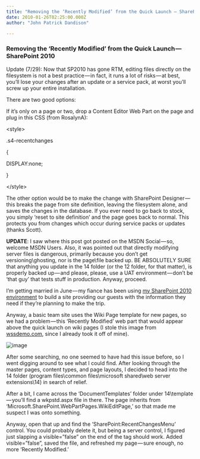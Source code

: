 ```yaml
---
title: "Removing the ‘Recently Modified’ from the Quick Launch — SharePoint 2010"
date: 2010-01-26T02:25:00.000Z
author: "John Patrick Dandison"

---
```


### Removing the ‘Recently Modified’ from the Quick Launch — SharePoint 2010

Update (7/29): Now that SP2010 has gone RTM, editing files directly on the filesystem is not a best practice — in fact, it runs a lot of risks — at best, you’ll lose your changes after an update or a service pack, at worst you’ll screw up your entire installation.

There are two good options:

If it’s only on a page or two, drop a Content Editor Web Part on the page and plug in this CSS (from RosalynA):

&lt;style&gt;

.s4-recentchanges

{

DISPLAY:none;

}

&lt;/style&gt;

The other option would be to make the change with SharePoint Designer — this breaks the page from site definition, leaving the filesystem alone, and saves the changes in the database. If you ever need to go back to stock, you simply ‘reset to site definition’ and the page goes back to normal. This protects you from changes which occur during service packs or updates (thanks Scott).

**UPDATE**: I saw where this post got posted on the MSDN Social — so, welcome MSDN Users. Also, it was pointed out that directly modifying server files is dangerous, primarily because you don’t get versioning\ghosting, nor is the page\file backed up. BE ABSOLUTELY SURE that anything you update in the 14 folder (or the 12 folder, for that matter), is properly backed up — and please, please, use a UAT environment — don’t be ‘that guy’ that tests stuff in production. Anyway, proceed.

I’m getting married in June — my fiance has been using [my SharePoint 2010 environment](http://wedding.johndandison.com) to build a site providing our guests with the information they need if they’re planning to make the trip.

Anyway, a basic team site uses the Wiki Page template for new pages, so we had a problem — this ‘Recently Modified’ web part that would appear above the quick launch on wiki pages (I stole this image from [wssdemo.com](http://wssdemo.com), since I already took it off of mine).




![image](http://jpd.ms/wp-content/uploads/migrated/image_thumb_8.png)



After some searching, no one seemed to have had this issue before, so I went digging around to see what I could find. After looking through the master pages, content types, and page layouts, I decided to head into the 14 folder (program files\common files\microsoft shared\web server extensions\14) in search of relief.

After a bit, I came across the ‘DocumentTemplates’ folder under 14\template — you’ll find a wkpstd.aspx file in there. The page inherits from ‘Microsoft.SharePoint.WebPartPages.WikiEditPage,’ so that made me suspect I was onto something.

Anyway, open that up and find the ‘SharePoint:RecentChangesMenu’ control. You could probably delete it, but being a server control, I figured just slapping a visible=”false” on the end of the tag should work. Added visible=”false”, saved the file, and refreshed my page — sure enough, no more ‘Recently Modified.’

